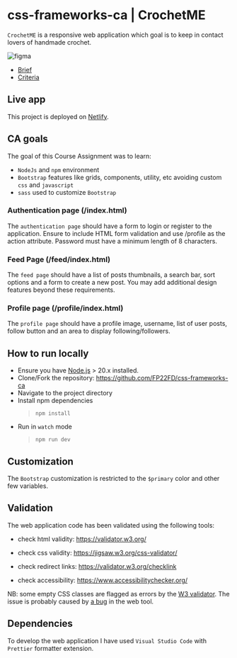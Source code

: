 # css-frameworks-ca | CrochetME

`CrochetME` is a responsive web application which goal is to keep in contact lovers of handmade crochet.

![figma](https://github.com/FP22FD/css-frameworks-ca/assets/112474910/f04e6456-9af3-435d-a9a4-f6fbad42f1e8)

- [Brief](docs/css-frameworks-brief.pdf)
- [Criteria](docs/css-frameworks-criteria.pdf)

## Live app

This project is deployed on [Netlify](https://css-frameworks--luminous-pothos-3e9a98.netlify.app/).

## CA goals

The goal of this Course Assignment was to learn:

- `NodeJs` and `npm` environment
- `Bootstrap` features like grids, components, utility, etc avoiding custom `css` and `javascript`
- `sass` used to customize `Bootstrap`

### Authentication page (/index.html)

The `authentication page` should have a form to login or register to the application. Ensure to include HTML form validation and use /profile as the action attribute. Password must have a minimum length of 8 characters.

### Feed Page (/feed/index.html)

The `feed page` should have a list of posts thumbnails, a search bar, sort options and a form to create a new post. You may add additional design features beyond these requirements.

### Profile page (/profile/index.html)

The `profile page` should have a profile image, username, list of user posts, follow button and an area to display following/followers.

## How to run locally

- Ensure you have [Node.js](https://nodejs.org/) > 20.x installed.
- Clone/Fork the repository: <https://github.com/FP22FD/css-frameworks-ca>
- Navigate to the project directory
- Install npm dependencies
  > `npm install`
- Run in `watch` mode
  > `npm run dev`

## Customization

The `Bootstrap` customization is restricted to the `$primary` color and other few variables.

<!-- - Describe any prerequisites, libraries, OS version, etc., needed before installing the program.
- ex. Windows 10 -->

## Validation

The web application code has been validated using the following tools:

- check html validity: <https://validator.w3.org/>

- check css validity: <https://jigsaw.w3.org/css-validator/>

- check redirect links: <https://validator.w3.org/checklink>

- check accessibility: <https://www.accessibilitychecker.org/>

NB: some empty CSS classes are flagged as errors by the [W3 validator](http://validator.w3.org).
The issue is probably caused by [a bug](https://github.com/twbs/bootstrap/issues/36508) in the web tool.

## Dependencies

To develop the web application I have used `Visual Studio Code` with `Prettier` formatter extension.
